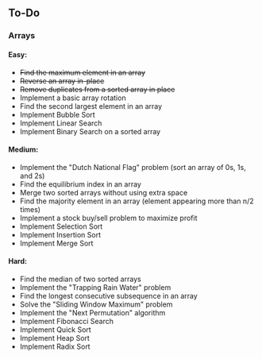 ## To-Do

### Arrays

#### Easy:

 - ~~Find the maximum element in an array~~
 - ~~Reverse an array in-place~~
 - ~~Remove duplicates from a sorted array in place~~
 - Implement a basic array rotation
 - Find the second largest element in an array
 - Implement Bubble Sort
 - Implement Linear Search
 - Implement Binary Search on a sorted array


#### Medium:

 - Implement the "Dutch National Flag" problem (sort an array of 0s, 1s, and 2s)
 - Find the equilibrium index in an array
 - Merge two sorted arrays without using extra space
 - Find the majority element in an array (element appearing more than n/2 times)
 - Implement a stock buy/sell problem to maximize profit
 - Implement Selection Sort
 - Implement Insertion Sort
 - Implement Merge Sort

#### Hard:

 - Find the median of two sorted arrays
 - Implement the "Trapping Rain Water" problem
 - Find the longest consecutive subsequence in an array
 - Solve the "Sliding Window Maximum" problem
 - Implement the "Next Permutation" algorithm
 - Implement Fibonacci Search
 - Implement Quick Sort
 - Implement Heap Sort
 - Implement Radix Sort

